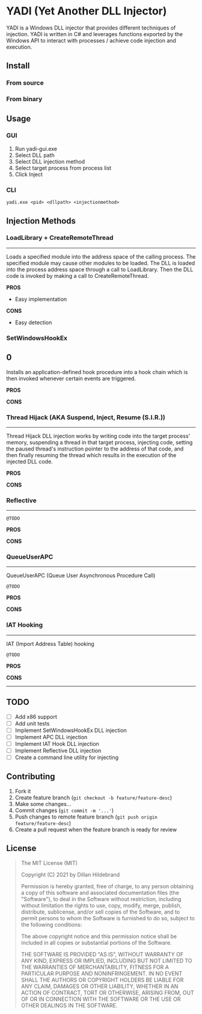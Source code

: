 # YADI (Yet Another DLL Injector)

YADI is a Windows DLL injector that provides different techniques of injection. YADI is written in C# and leverages functions exported by the Windows API to interact with processes / achieve code injection and execution.

## Install

### From source

### From binary

## Usage

### GUI

1. Run yadi-gui.exe
2. Select DLL path
3. Select DLL injection method
4. Select target process from process list
5. Click Inject

### CLI

`yadi.exe <pid> <dllpath> <injectionmethod>`

## Injection Methods

### LoadLibrary + CreateRemoteThread

---

Loads a specified module into the address space of the calling process. The specified module may cause other modules to be loaded. The DLL is loaded into the process address space through a call to LoadLibrary. Then the DLL code is invoked by making a call to CreateRemoteThread.

**PROS**

- Easy implementation

**CONS**

- Easy detection

### SetWindowsHookEx
0
---

Installs an application-defined hook procedure into a hook chain which is then invoked whenever certain events are triggered.

**PROS**

**CONS**

### Thread Hijack (AKA Suspend, Inject, Resume (S.I.R.))

---

Thread Hijack DLL injection works by writing code into the target process' memory, suspending a thread in that target process, injecting code, setting the paused thread's instruction pointer to the address of that code, and then finally resuming the thread which results in the execution of the injected DLL code.

**PROS**

**CONS**

### Reflective

---

`@TODO`

**PROS**

**CONS**

### QueueUserAPC

---

QueueUserAPC (Queue User Asynchronous Procedure Call)

`@TODO`

**PROS**

**CONS**

### IAT Hooking

---

IAT (Import Address Table) hooking

`@TODO`

**PROS**

**CONS**

---

## TODO

 - [ ] Add x86 support
 - [ ] Add unit tests
 - [ ] Implement SetWindowsHookEx DLL injection
 - [ ] Implement APC DLL injection
 - [ ] Implement IAT Hook DLL injection
 - [ ] Implement Reflective DLL injection
 - [ ] Create a command line utility for injecting

## Contributing

1. Fork it
2. Create feature branch (`git checkout -b feature/feature-desc`)
3. Make some changes...
4. Commit changes (`git commit -m '...'`)
5. Push changes to remote feature branch (`git push origin feature/feature-desc`)
6. Create a pull request when the feature branch is ready for review

## License

> The MIT License (MIT)
>
> Copyright (C) 2021 by Dillan Hildebrand
> 
> Permission is hereby granted, free of charge, to any person obtaining a copy of this software and associated documentation files (the "Software"), to deal in the Software without restriction, including without limitation the rights to use, copy, modify, merge, publish, distribute, sublicense, and/or sell copies of the Software, and to permit persons to whom the Software is furnished to do so, subject to the following conditions:
> 
> The above copyright notice and this permission notice shall be included in all copies or substantial portions of the Software.
> 
> THE SOFTWARE IS PROVIDED "AS IS", WITHOUT WARRANTY OF ANY KIND, EXPRESS OR IMPLIED, INCLUDING BUT NOT LIMITED TO THE WARRANTIES OF MERCHANTABILITY, FITNESS FOR A PARTICULAR PURPOSE AND NONINFRINGEMENT. IN NO EVENT SHALL THE AUTHORS OR COPYRIGHT HOLDERS BE LIABLE FOR ANY CLAIM, DAMAGES OR OTHER LIABILITY, WHETHER IN AN ACTION OF CONTRACT, TORT OR OTHERWISE, ARISING FROM, OUT OF OR IN CONNECTION WITH THE SOFTWARE OR THE USE OR OTHER DEALINGS IN THE SOFTWARE.